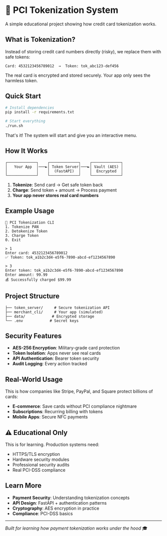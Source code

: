 # 🔐 PCI Tokenization System

A simple educational project showing how credit card tokenization works.

## What is Tokenization?

Instead of storing credit card numbers directly (risky), we replace them with safe tokens:

```
Card: 4532123456789012  →  Token: tok_abc123-def456
```

The real card is encrypted and stored securely. Your app only sees the harmless token.

## Quick Start

```bash
# Install dependencies
pip install -r requirements.txt

# Start everything
./run.sh
```

That's it! The system will start and give you an interactive menu.

## How It Works

```
┌─────────────┐    ┌─────────────┐    ┌─────────────┐
│   Your App  │───►│ Token Server│───►│ Vault (AES) │
│             │    │  (FastAPI)  │    │  Encrypted  │
└─────────────┘    └─────────────┘    └─────────────┘
```

1. **Tokenize**: Send card → Get safe token back
2. **Charge**: Send token + amount → Process payment  
3. **Your app never stores real card numbers**

## Example Usage

```
🔐 PCI Tokenization CLI
1. Tokenize PAN
2. Detokenize Token  
3. Charge Token
0. Exit

> 1
Enter card: 4532123456789012
✅ Token: tok_a1b2c3d4-e5f6-7890-abcd-ef1234567890

> 3
Enter token: tok_a1b2c3d4-e5f6-7890-abcd-ef1234567890
Enter amount: 99.99
💰 Successfully charged $99.99
```

## Project Structure

```
├── token_server/     # Secure tokenization API
├── merchant_cli/     # Your app (simulated)
├── data/            # Encrypted storage
└── .env            # Secret keys
```

## Security Features

- **AES-256 Encryption**: Military-grade card protection
- **Token Isolation**: Apps never see real cards
- **API Authentication**: Bearer token security
- **Audit Logging**: Every action tracked

## Real-World Usage

This is how companies like Stripe, PayPal, and Square protect billions of cards:

- **E-commerce**: Save cards without PCI compliance nightmare
- **Subscriptions**: Recurring billing with tokens
- **Mobile Apps**: Secure NFC payments

## ⚠️ Educational Only

This is for learning. Production systems need:
- HTTPS/TLS encryption
- Hardware security modules
- Professional security audits
- Real PCI-DSS compliance

## Learn More

- **Payment Security**: Understanding tokenization concepts
- **API Design**: FastAPI + authentication patterns  
- **Cryptography**: AES encryption in practice
- **Compliance**: PCI-DSS basics

---

*Built for learning how payment tokenization works under the hood* 🎓
